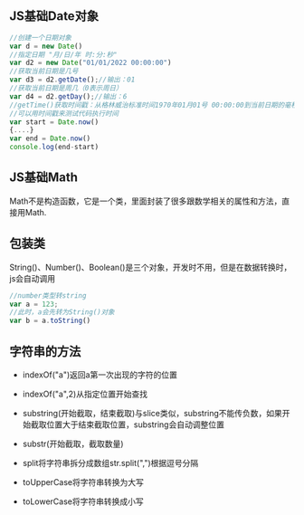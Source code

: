 ## JS基础Date对象

```js
//创建一个日期对象
var d = new Date()
//指定日期 "月/日/年 时:分:秒"
var d2 = new Date("01/01/2022 00:00:00")
//获取当前日期是几号
var d3 = d2.getDate();//输出：01
//获取当前日期是周几（0表示周日）
var d4 = d2.getDay();//输出：6
//getTime()获取时间戳：从格林威治标准时间1970年01月01号 00:00:00到当前日期的毫秒数
//可以用时间戳来测试代码执行时间
var start = Date.now()
{....}
var end = Date.now()
console.log(end-start)
```

## JS基础Math

Math不是构造函数，它是一个类，里面封装了很多跟数学相关的属性和方法，直接用Math.

## 包装类

String()、Number()、Boolean()是三个对象，开发时不用，但是在数据转换时，js会自动调用

```js
//number类型转string
var a = 123;
//此时，a会先转为String()对象
var b = a.toString()
```

## 字符串的方法

- indexOf("a")返回a第一次出现的字符的位置

- indexOf("a",2)从指定位置开始查找
- substring(开始截取，结束截取)与slice类似，substring不能传负数，如果开始截取位置大于结束截取位置，substring会自动调整位置
- substr(开始截取，截取数量)
- split将字符串拆分成数组str.split(",")根据逗号分隔
- toUpperCase将字符串转换为大写
- toLowerCase将字符串转换成小写